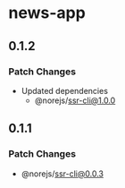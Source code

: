 # news-app

## 0.1.2

### Patch Changes

- Updated dependencies
  - @norejs/ssr-cli@1.0.0

## 0.1.1

### Patch Changes

- @norejs/ssr-cli@0.0.3
